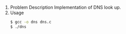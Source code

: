 1. Problem Description
	 Implementation of DNS look up.
2. Usage
	```sh
	$ gcc -o dns dns.c
	$ ./dns
	```
	

